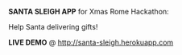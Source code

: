 <strong>SANTA SLEIGH APP</strong> for Xmas Rome Hackathon:

Help Santa delivering gifts!

<strong>LIVE DEMO</strong> @ <a href="http://santa-sleigh.herokuapp.com">http://santa-sleigh.herokuapp.com</a>
